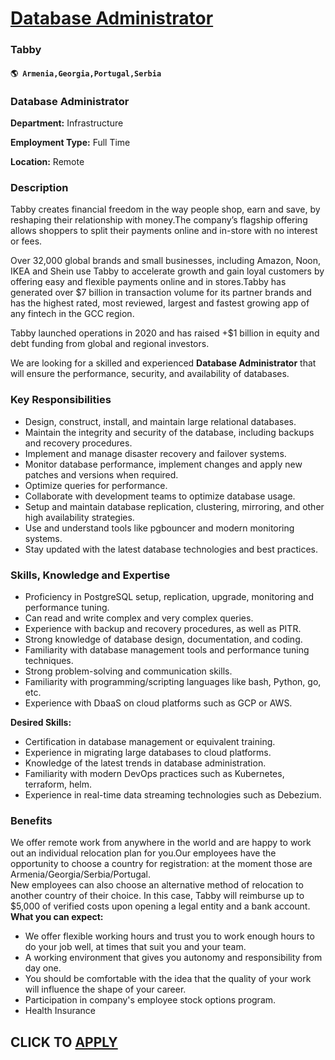 # [Database Administrator](https://www.remotewlb.com/apply/database-administrator-66166)  
### Tabby  
#### `🌎 Armenia,Georgia,Portugal,Serbia`  

### Database Administrator

**Department:** Infrastructure

 **Employment Type:** Full Time

 **Location:** Remote

### Description

Tabby creates financial freedom in the way people shop, earn and save, by reshaping their relationship with money.The company’s flagship offering allows shoppers to split their payments online and in-store with no interest or fees.  
  
Over 32,000 global brands and small businesses, including Amazon, Noon, IKEA and Shein use Tabby to accelerate growth and gain loyal customers by offering easy and flexible payments online and in stores.Tabby has generated over $7 billion in transaction volume for its partner brands and has the highest rated, most reviewed, largest and fastest growing app of any fintech in the GCC region.  
  
Tabby launched operations in 2020 and has raised +$1 billion in equity and debt funding from global and regional investors.  
  
We are looking for a skilled and experienced **Database Administrator** that will ensure the performance, security, and availability of databases.  

### Key Responsibilities

  * Design, construct, install, and maintain large relational databases.
  * Maintain the integrity and security of the database, including backups and recovery procedures.
  * Implement and manage disaster recovery and failover systems.
  * Monitor database performance, implement changes and apply new patches and versions when required.
  * Optimize queries for performance.
  * Collaborate with development teams to optimize database usage.
  * Setup and maintain database replication, clustering, mirroring, and other high availability strategies.
  * Use and understand tools like pgbouncer and modern monitoring systems.
  * Stay updated with the latest database technologies and best practices.

  

### Skills, Knowledge and Expertise

  * Proficiency in PostgreSQL setup, replication, upgrade, monitoring and performance tuning.
  * Can read and write complex and very complex queries.
  * Experience with backup and recovery procedures, as well as PITR.
  * Strong knowledge of database design, documentation, and coding.
  * Familiarity with database management tools and performance tuning techniques.
  * Strong problem-solving and communication skills.
  * Familiarity with programming/scripting languages like bash, Python, go, etc.
  * Experience with DbaaS on cloud platforms such as GCP or AWS.

**Desired Skills:**

  * Certification in database management or equivalent training.
  * Experience in migrating large databases to cloud platforms.
  * Knowledge of the latest trends in database administration.
  * Familiarity with modern DevOps practices such as Kubernetes, terraform, helm.
  * Experience in real-time data streaming technologies such as Debezium.

  

### Benefits

We offer remote work from anywhere in the world and are happy to work out an individual relocation plan for you.Our employees have the opportunity to choose a country for registration: at the moment those are Armenia/Georgia/Serbia/Portugal.  
New employees can also choose an alternative method of relocation to another country of their choice. In this case, Tabby will reimburse up to $5,000 of verified costs upon opening a legal entity and a bank account.  
 **What you can expect:**

  * We offer flexible working hours and trust you to work enough hours to do your job well, at times that suit you and your team.
  * A working environment that gives you autonomy and responsibility from day one.
  * You should be comfortable with the idea that the quality of your work will influence the shape of your career.
  * Participation in company's employee stock options program.
  * Health Insurance

  
## CLICK TO [APPLY](https://www.remotewlb.com/apply/database-administrator-66166)

